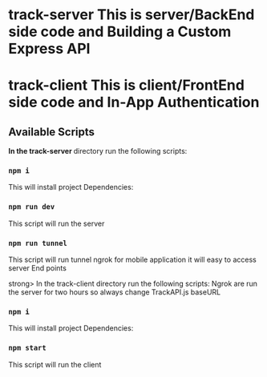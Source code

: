 # track-server This is server/BackEnd side code and Building a Custom Express API

# track-client This is client/FrontEnd side code and In-App Authentication

## Available Scripts

<strong> In the track-server </strong> directory run the following scripts:

### `npm i`

This will install project Dependencies:

### `npm run dev`

This script will run the server

### `npm run tunnel`

This script will run tunnel ngrok for mobile application it will easy to access server End points

strong> In the track-client </strong> directory run the following scripts:
Ngrok are run the server for two hours so always change TrackAPI.js baseURL

### `npm i`

This will install project Dependencies:

### `npm start`

This script will run the client
